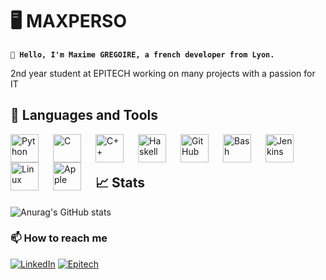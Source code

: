 # 🖥️  MAXPERSO

**`👋 Hello, I'm Maxime GREGOIRE, a french developer from Lyon.`**

2nd year student at EPITECH working on many projects with a passion for IT

## 🧰 Languages and Tools


<img align="left" alt="Python" width="45px" style="padding-right:20px;" src="https://cdn.jsdelivr.net/gh/devicons/devicon/icons/python/python-plain.svg" />
<img align="left" alt="C" width="45px" style="padding-right:20px;" src="https://cdn.jsdelivr.net/gh/devicons/devicon/icons/c/c-original.svg" />
<img align="left" alt="C++" width="45px" style="padding-right:20px;" src="https://cdn.jsdelivr.net/gh/devicons/devicon/icons/cplusplus/cplusplus-original.svg" />
<img align="left" alt="Haskell" width="45px" style="padding-right:20px;" src="https://cdn.jsdelivr.net/gh/devicons/devicon/icons/haskell/haskell-original.svg" />
<img align="left" alt="GitHub" width="45px" style="padding-right:20px;" src="https://cdn.jsdelivr.net/gh/devicons/devicon/icons/github/github-original.svg" />
<img align="left" alt="Bash" width="45px" style="padding-right:20px;" src="https://cdn.jsdelivr.net/gh/devicons/devicon/icons/bash/bash-original.svg" />
<img align="left" alt="Jenkins" width="45px" style="padding-right:20px;" src="https://cdn.jsdelivr.net/gh/devicons/devicon/icons/jenkins/jenkins-original.svg" />
<img align="left" alt="Linux" width="45px" style="padding-right:20px;" src="https://cdn.jsdelivr.net/gh/devicons/devicon/icons/linux/linux-original.svg" />
<img align="left" alt="Apple" width="45px" style="padding-right:20px;" src="https://cdn.jsdelivr.net/gh/devicons/devicon/icons/apple/apple-original.svg" />
<br />
<br />

## 📈 Stats

![Anurag's GitHub stats](https://github-readme-stats.vercel.app/api?username=maxperso&theme=dark&show_icons=true)
### 📫 How to reach me

<p align="left">
   <a href="https://www.linkedin.com/in/maxime-gregoire-lyon/">
      <img src="https://custom-icon-badges.demolab.com/badge/-LINKEDIN-blue?style=for-the-badge&logo=linkedin&logoColor=white"alt="LinkedIn"/></a>
   <a href="maxime.gregoire@epitech.eu">
        <img src="https://custom-icon-badges.demolab.com/badge/-maxime.gregoire@epitech.eu-red?style=for-the-badge&logo=mention&logoColor=white"alt="Epitech"/></a>
</p>

<!-- ![Top Langs](https://github-readme-stats.vercel.app/api/top-langs/?username=maxperso&hide_progress=true) -->

<!-- https://custom-icon-badges.demolab.com/badge/-maxime.gregoire@epitech.eu-red?style=for-the-badge&logo=mention&logoColor=white

https://custom-icon-badges.demolab.com/badge/-LI-red?style=for-the-badge&logo=linkedin&logoColor=white -->

<!--
**maxperso/maxperso** is a ✨ _special_ ✨ repository because its `README.md` (this file) appears on your GitHub profile.

Here are some ideas to get you started:

- 🔭 I’m currently working on ...
- 🌱 I’m currently learning ...
- 👯 I’m looking to collaborate on ...
- 🤔 I’m looking for help with ...
- 💬 Ask me about ...
- 📫 How to reach me: ...
- 😄 Pronouns: ...
- ⚡ Fun fact: ...
-->
